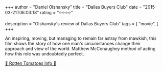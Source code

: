 +++
author = "Daniel Olshansky"
title = "Dallas Buyers Club"
date = "2015-03-21T06:03:18"
rating = "⭐⭐⭐⭐"

description = "Olshansky's review of Dallas Buyers Club"
tags = [
    "movie",
]
+++


An inspiring, moving, but managing to remain far astray from mawkish, this film shows the story of how one man's circumstances change their approach and view of the world. Matthew McConaughey method of acting how this role was undoubtedly perfect.

[🍅 Rotten Tomatoes Info 🍅](https://www.rottentomatoes.com//m/dallas_buyers_club)